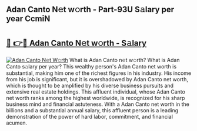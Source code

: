 ## Adan Canto N𝚎t w𝚘rth - Part-93U S𝚊lary per year CcmiN

# <h2><a href="http://gc47q3.nevu.top/?p=Adan+Canto">🔗 👉🔴 Adan Canto N𝚎t w𝚘rth - S𝚊lary</a></h2>

[![Adan Canto N𝚎t W𝚘rth](https://i.imgur.com/Oavwk0R.jpeg)](http://gc47q3.nevu.top/?p=Adan+Canto)
What is Adan Canto n𝚎t w𝚘rth? What is Adan Canto s𝚊lary per year?
This wealthy person's Adan Canto net worth is substantial, making him one of the richest figures in his industry. His income from his job is significant, but it is overshadowed by Adan Canto net worth, which is thought to be amplified by his diverse business pursuits and extensive real estate holdings. This affluent individual, whose Adan Canto net worth ranks among the highest worldwide, is recognized for his sharp business mind and financial astuteness. With a Adan Canto net worth in the billions and a substantial annual salary, this affluent person is a leading demonstration of the power of hard labor, commitment, and financial acumen.
